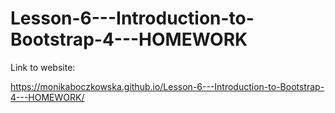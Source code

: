 # Lesson-6---Introduction-to-Bootstrap-4---HOMEWORK

Link to website:

 https://monikaboczkowska.github.io/Lesson-6---Introduction-to-Bootstrap-4---HOMEWORK/
